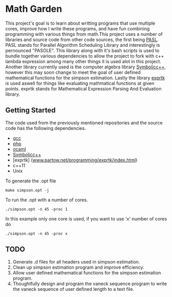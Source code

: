 # Math Garden

This project's goal is to learn about writting programs that use multiple cores, improve how I write these programs, and have fun combining programming with various things from math.This project uses a number of libraries and source code from other code sources, the first being [PASL](https://github.com/deepsea-inria/pasl). PASL stands for Parallel Algorithm Scheduling Library and interestingly is pernounced "PASOLE". This library along with it's bash scripts is used to bundle together various dependencies to allow the project to fork with c++ lambda expression among many other things it is used alot in this project. Another library currently used is the computer algebra library [Symbolicc++](symboliccpp.sourceforge.net), however this may soon change to meet the goal of user defined mathematical functions for the simpson estimation. Lastly the library [exprtk](www.partow.net/programming/exprtk/index.html) is used aswell for things like evaluating mathmatical functions at given points. exprtk stands for Mathematical Expression Parsing And Evaluation library.

## Getting Started

The code used from the previously mentioned repositories and the source code has the following dependencies.
- [gcc](https://gcc.gnu.org)
- [php](https://www.php.net)
- [ocaml](www.ocaml.org)
- [Symbolicc++](symboliccpp.sourceforge.net)
- [exprtk] (www.partow.net/programming/exprtk/index.html)
- c++11
- Unix

To generate the .opt file
```
make simpson.opt -j
```

To run the .opt with a number of cores.
```
./simpson.opt -n 45 -proc 1
```
In this example only one core is used, if you want to use 'x' number of cores do
```
./simpson.opt -n 45 -proc x
```

## TODO
1. Generate .d files for all headers used in simpson estimation.
2. Clean up simpson estimation program and improve efficiency.
3. Allow user defined mathematical functions for the simpson estimation program.
4. Thoughtfully design and program the vaneck sequence program to write the vaneck sequence of user defined length to a text file.

